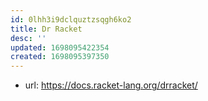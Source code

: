 ```yaml
---
id: 0lhh3i9dclquztzsqgh6ko2
title: Dr Racket
desc: ''
updated: 1698095422354
created: 1698095397350
---
```


- url: https://docs.racket-lang.org/drracket/